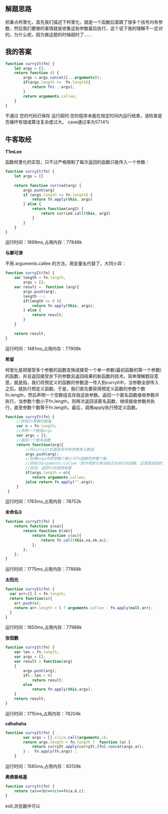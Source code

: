## 解题思路

抓重点柯里化，首先我们描述下柯里化，就是一个函数后面跟了很多个括号内有参数，然后我们要做的事情就是收集这些参数最后执行，这个说下我的理解不一定对的。为什么呢，因为做这题的时候超时了......


## 我的答案

```js
function curryIt(fn) {
    let args = [];
    return function () {
        args = args.concat([...arguments]);
        if(args.length >=  fn.length){
            return fn(...args);
        }
        return arguments.callee;
    }
}
```
不通过
您的代码已保存
运行超时:您的程序未能在规定时间内运行结束，请检查是否循环有错或算法复杂度过大。
case通过率为57.14%


## 牛客取经

**T1mLee**

函数柯里化的实现，只不过严格限制了每次返回的函数只能传入一个参数：

```js
function curryIt(fn) {
    let args = []  
 
    return function curried(arg) {
        args.push(arg)      
        if (args.length >= fn.length) {
            return fn.apply(this, args)
        } else {
            return function(arg2) {  
                return curried.call(this, arg2)
            }
        }
    }
}
```
运行时间：1899ms,占用内存：77848k

**与卿可津**

不用 arguments.callee 的方法，用变量名代替了，大同小异：

```js
function curryIt(fn) {
    var length = fn.length,
        args = [];
    var result =  function (arg){
        args.push(arg);
        length --;
        if(length <= 0 ){
            return fn.apply(this, args);
        } else {
            return result;
        }
    }
     
    return result;
}
```
运行时间：1481ms,占用内存：77908k


**希留**

柯里化是把接受多个参数的函数变换成接受一个单一参数(最初函数的第一个参数)的函数，并且返回接受余下的参数且返回结果的新函数的技术。简单理解题目意思，就是指，我们将预定义的函数的参数逐一传入到curryIt中，当参数全部传入之后，就执行预定义函数。于是，我们首先要获得预定义函数的参数个数fn.length，然后声明一个空数组去存放这些参数。返回一个匿名函数接收参数并执行，当参数个数小于fn.length，则再次返回该匿名函数，继续接收参数并执行，直至参数个数等于fn.length。最后，调用apply执行预定义函数。
```js
function curryIt(fn) {
     //获取fn参数的数量
     var n = fn.length;
     //声明一个数组args
     var args = [];
     //返回一个匿名函数
     return function(arg){
         //将curryIt后面括号中的参数放入数组
         args.push(arg);
         //如果args中的参数个数小于fn函数的参数个数，
         //则执行arguments.callee（其作用是引用当前正在执行的函数，这里是返回的当前匿名函数）。
         //否则，返回fn的调用结果
         if(args.length < n){
            return arguments.callee;
         }else return fn.apply("",args);
     }
 }
```
运行时间：1763ms,占用内存：78752k

**未命名Q**

```js
function curryIt(fn) {
    return function a(xa){
        return function b(xb){
            return function c(xc){
                return fn.call(this,xa,xb,xc);
            };
        };
    };
}
```
运行时间：1775ms,占用内存：77868k

**太阳光**

```js
function curryIt(fn) {
  var arr=[],l = fn.length;
  return function(x){ 
    arr.push(x);
    return arr.length < l ? arguments.callee : fn.apply(null,arr);
  }
}
```
运行时间：1850ms,占用内存：77988k


**张佃鹏**

```js
function curryIt(fn) {
    var len = fn.length;
    var args = [];
    var result = function(arg)
    {
        args.push(arg);
        if(--len > 0)
            return result;
        else
            return fn.apply(this,args);
    }
    return result;
}
```
运行时间：1715ms,占用内存：78204k

**cdhahaha**

```js
function curryIt(fn) {
        var args = [].slice.call(arguments,1);
        return args.length < fn.length ?  function (a) {
            return curryIt.apply(curryIt,[fn].concat(args,a));
        } :  fn.apply(fn,args) ;
    }
```
运行时间：1585ms,占用内存：83128k


**奥佛兽格基**

```js
function curryIt(fn) {
    return (a)=>(b)=>(c)=>fn(a,b,c);
}
```
es6,浏览器中可以


